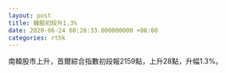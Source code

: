 ```yaml
---
layout: post
title: 韓股初段升1.3%
date: 2020-06-24 08:28:33.000000000 +08:00
categories: rthk
---
```


南韓股市上升，首爾綜合指數初段報2159點，上升28點，升幅1.3%。
